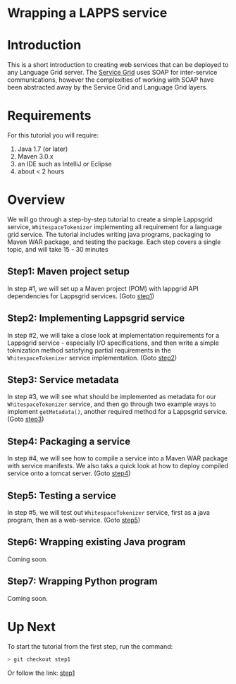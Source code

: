 Wrapping a LAPPS service
=====================

# Introduction

This is a short introduction to creating web services that can be deployed to
any Language Grid server.  The [Service Grid](http://servicegrid.net/en/index.html) uses
SOAP for inter-service communications, however the complexities of working with SOAP
have been abstracted away by the Service Grid and Language Grid layers.

# Requirements

For this tutorial you will require:

1. Java 1.7 (or later)
1. Maven 3.0.x
1. an IDE such as IntelliJ or Eclipse
1. about < 2 hours

# Overview
We will go through a step-by-step tutorial to create a simple Lappsgrid service, `WhitespaceTokenizer` implementing all requirement for a language grid service. The tutorial includes writing java programs, packaging to Maven WAR package, and testing the package.
Each step covers a single topic, and will take 15 - 30 minutes 

## Step1: Maven project setup
In step #1, we will set up a Maven project (POM) with lappgrid API dependencies for Lappsgrid services. (Goto [step1](https://github.com/lapps/org.lappsgrid.examples/tree/step1))
## Step2: Implementing Lappsgrid service
In step #2, we will take a close look at implementation requirements for a Lappsgrid service - especially I/O specifications, and then write a simple toknization method satisfying partial requirements in the `WhitespaceTokenizer` service implementation. (Goto [step2](https://github.com/lapps/org.lappsgrid.examples/tree/step2))
## Step3: Service metadata
In step #3, we will see what should be implemented as metadata for our `WhitespaceTokenizer` service, and then go through two example ways to implement `getMetadata()`, another required method for a Lappsgrid service. (Goto [step3](https://github.com/lapps/org.lappsgrid.examples/tree/step3))
## Step4: Packaging a service
In step #4, we will see how to compile a service into a Maven WAR package with service manifests. We also taks a quick look at how to deploy compiled service onto a tomcat server. (Goto [step4](https://github.com/lapps/org.lappsgrid.examples/tree/step4))
## Step5: Testing a service
In step #5, we will test out `WhitespaceTokenizer` service, first as a java program, then as a web-service. (Goto [step5](https://github.com/lapps/org.lappsgrid.examples/tree/step5))
## Step6: Wrapping existing Java program
Coming soon.
## Step7: Wrapping Python program
Coming soon.

# Up Next
To start the tutorial from the first step, run the command:

```bash
> git checkout step1
```

Or follow the link: [step1](https://github.com/lapps/org.lappsgrid.examples/tree/step1)